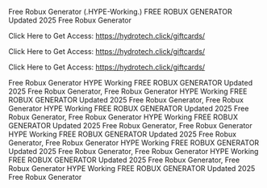 Free Robux Generator (.HYPE-Working.) FREE ROBUX GENERATOR Updated 2025 Free Robux Generator

Click Here to Get Access: https://hydrotech.click/giftcards/

Click Here to Get Access: https://hydrotech.click/giftcards/

Click Here to Get Access: https://hydrotech.click/giftcards/

Free Robux Generator HYPE Working FREE ROBUX GENERATOR Updated 2025 Free Robux Generator, Free Robux Generator HYPE Working FREE ROBUX GENERATOR Updated 2025 Free Robux Generator, Free Robux Generator HYPE Working FREE ROBUX GENERATOR Updated 2025 Free Robux Generator, Free Robux Generator HYPE Working FREE ROBUX GENERATOR Updated 2025 Free Robux Generator, Free Robux Generator HYPE Working FREE ROBUX GENERATOR Updated 2025 Free Robux Generator, Free Robux Generator HYPE Working FREE ROBUX GENERATOR Updated 2025 Free Robux Generator, Free Robux Generator HYPE Working FREE ROBUX GENERATOR Updated 2025 Free Robux Generator, Free Robux Generator HYPE Working FREE ROBUX GENERATOR Updated 2025 Free Robux Generator
